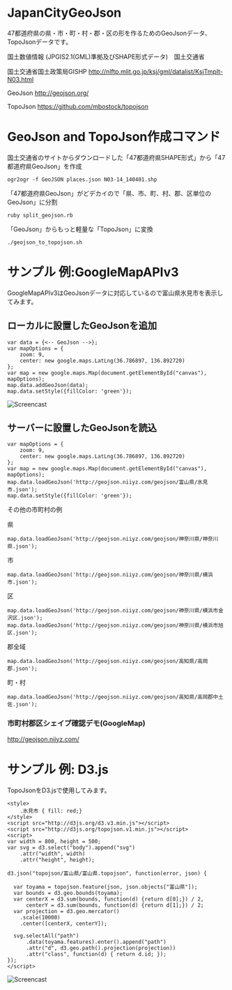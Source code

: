 # JapanCityGeoJson

47都道府県の県・市・町・村・郡・区の形を作るためのGeoJsonデータ、TopoJsonデータです。

国土数値情報 (JPGIS2.1(GML)準拠及びSHAPE形式データ)　国土交通省

国土交通省国土政策局GISHP http://nlftp.mlit.go.jp/ksj/gml/datalist/KsjTmplt-N03.html

GeoJson http://geojson.org/

TopoJson https://github.com/mbostock/topojson

# GeoJson and TopoJson作成コマンド

国土交通省のサイトからダウンロードした「47都道府県SHAPE形式」から「47都道府県GeoJson」を作成
~~~
ogr2ogr -f GeoJSON places.json N03-14_140401.shp
~~~

「47都道府県GeoJson」がどデカイので「県、市、町、村、郡、区単位のGeoJson」に分割
~~~
ruby split_geojson.rb
~~~

「GeoJson」からもっと軽量な「TopoJson」に変換
~~~
./geojson_to_topojson.sh
~~~

# サンプル 例:GoogleMapAPIv3

GoogleMapAPIv3はGeoJsonデータに対応しているので富山県氷見市を表示してみます。

## ローカルに設置したGeoJsonを追加

~~~
var data = {<-- GeoJson -->};
var mapOptions = {
    zoom: 9,
    center: new google.maps.LatLng(36.786897, 136.892720)
};
var map = new google.maps.Map(document.getElementById("canvas"), mapOptions);
map.data.addGeoJson(data);
map.data.setStyle({fillColor: 'green'});
~~~

![Screencast](https://github.com/niiyz/JapanCityGeoJson/blob/master/screenshot.png)

## サーバーに設置したGeoJsonを読込

~~~
var mapOptions = {
    zoom: 9,
    center: new google.maps.LatLng(36.786897, 136.892720)
};
var map = new google.maps.Map(document.getElementById("canvas"), mapOptions);
map.data.loadGeoJson('http://geojson.niiyz.com/geojson/富山県/氷見市.json');
map.data.setStyle({fillColor: 'green'});
~~~

その他の市町村の例

県
~~~
map.data.loadGeoJson('http://geojson.niiyz.com/geojson/神奈川県/神奈川県.json');
~~~

市
~~~
map.data.loadGeoJson('http://geojson.niiyz.com/geojson/神奈川県/横浜市.json');
~~~

区
~~~
map.data.loadGeoJson('http://geojson.niiyz.com/geojson/神奈川県/横浜市金沢区.json');
map.data.loadGeoJson('http://geojson.niiyz.com/geojson/神奈川県/横浜市旭区.json');
~~~

郡全域
~~~
map.data.loadGeoJson('http://geojson.niiyz.com/geojson/高知県/高岡郡.json');
~~~

町・村
~~~
map.data.loadGeoJson('http://geojson.niiyz.com/geojson/高知県/高岡郡中土佐.json');
~~~

### 市町村郡区シェイプ確認デモ(GoogleMap)

http://geojson.niiyz.com/

# サンプル 例: D3.js

TopoJsonをD3.jsで使用してみます。

~~~
<style>
    .氷見市 { fill: red;}
</style>
<script src="http://d3js.org/d3.v3.min.js"></script>
<script src="http://d3js.org/topojson.v1.min.js"></script>
<script>
var width = 800, height = 500;
var svg = d3.select("body").append("svg")
    .attr("width", width)
    .attr("height", height);

d3.json("topojson/富山県/富山県.topojson", function(error, json) {

  var toyama = topojson.feature(json, json.objects["富山県"]);
  var bounds = d3.geo.bounds(toyama);
  var centerX = d3.sum(bounds, function(d) {return d[0];}) / 2,
      centerY = d3.sum(bounds, function(d) {return d[1];}) / 2;
  var projection = d3.geo.mercator()
    .scale(10000)
    .center([centerX, centerY]);

  svg.selectAll("path")
      .data(toyama.features).enter().append("path")
      .attr("d", d3.geo.path().projection(projection))
      .attr("class", function(d) { return d.id; });
});
</script>
~~~

![Screencast](https://github.com/niiyz/JapanCityGeoJson/blob/master/screenshot2.png)
